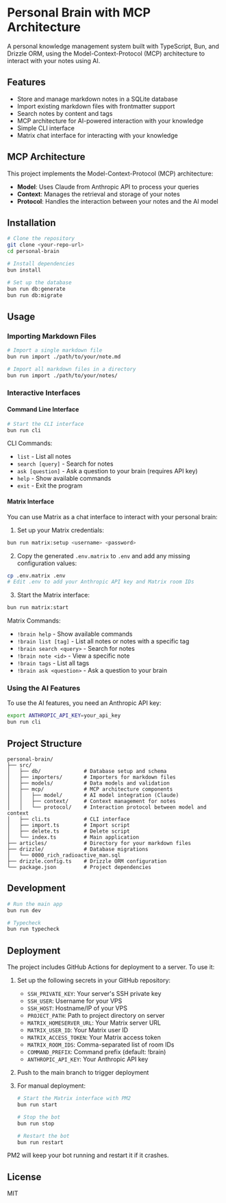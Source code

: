 # Personal Brain with MCP Architecture

A personal knowledge management system built with TypeScript, Bun, and Drizzle ORM, using the Model-Context-Protocol (MCP) architecture to interact with your notes using AI.

## Features

- Store and manage markdown notes in a SQLite database
- Import existing markdown files with frontmatter support
- Search notes by content and tags
- MCP architecture for AI-powered interaction with your knowledge
- Simple CLI interface
- Matrix chat interface for interacting with your knowledge

## MCP Architecture

This project implements the Model-Context-Protocol (MCP) architecture:

- **Model**: Uses Claude from Anthropic API to process your queries
- **Context**: Manages the retrieval and storage of your notes
- **Protocol**: Handles the interaction between your notes and the AI model

## Installation

```bash
# Clone the repository
git clone <your-repo-url>
cd personal-brain

# Install dependencies
bun install

# Set up the database
bun run db:generate
bun run db:migrate
```

## Usage

### Importing Markdown Files

```bash
# Import a single markdown file
bun run import ./path/to/your/note.md

# Import all markdown files in a directory
bun run import ./path/to/your/notes/
```

### Interactive Interfaces

#### Command Line Interface

```bash
# Start the CLI interface
bun run cli
```

CLI Commands:
- `list` - List all notes
- `search [query]` - Search for notes
- `ask [question]` - Ask a question to your brain (requires API key)
- `help` - Show available commands
- `exit` - Exit the program

#### Matrix Interface

You can use Matrix as a chat interface to interact with your personal brain:

1. Set up your Matrix credentials:
```bash
bun run matrix:setup <username> <password>
```

2. Copy the generated `.env.matrix` to `.env` and add any missing configuration values:
```bash
cp .env.matrix .env
# Edit .env to add your Anthropic API key and Matrix room IDs
```

3. Start the Matrix interface:
```bash
bun run matrix:start
```

Matrix Commands:
- `!brain help` - Show available commands
- `!brain list [tag]` - List all notes or notes with a specific tag
- `!brain search <query>` - Search for notes
- `!brain note <id>` - View a specific note
- `!brain tags` - List all tags
- `!brain ask <question>` - Ask a question to your brain

### Using the AI Features

To use the AI features, you need an Anthropic API key:

```bash
export ANTHROPIC_API_KEY=your_api_key
bun run cli
```

## Project Structure

```
personal-brain/
├── src/
│   ├── db/              # Database setup and schema
│   ├── importers/       # Importers for markdown files
│   ├── models/          # Data models and validation
│   ├── mcp/             # MCP architecture components
│   │   ├── model/       # AI model integration (Claude)
│   │   ├── context/     # Context management for notes
│   │   └── protocol/    # Interaction protocol between model and context
│   ├── cli.ts           # CLI interface
│   ├── import.ts        # Import script
│   ├── delete.ts        # Delete script
│   └── index.ts         # Main application
├── articles/            # Directory for your markdown files
├── drizzle/             # Database migrations
│   └── 0000_rich_radioactive_man.sql
├── drizzle.config.ts    # Drizzle ORM configuration
└── package.json         # Project dependencies
```

## Development

```bash
# Run the main app
bun run dev

# Typecheck
bun run typecheck
```

## Deployment

The project includes GitHub Actions for deployment to a server. To use it:

1. Set up the following secrets in your GitHub repository:
   - `SSH_PRIVATE_KEY`: Your server's SSH private key
   - `SSH_USER`: Username for your VPS
   - `SSH_HOST`: Hostname/IP of your VPS
   - `PROJECT_PATH`: Path to project directory on server
   - `MATRIX_HOMESERVER_URL`: Your Matrix server URL
   - `MATRIX_USER_ID`: Your Matrix user ID
   - `MATRIX_ACCESS_TOKEN`: Your Matrix access token
   - `MATRIX_ROOM_IDS`: Comma-separated list of room IDs
   - `COMMAND_PREFIX`: Command prefix (default: !brain)
   - `ANTHROPIC_API_KEY`: Your Anthropic API key

2. Push to the main branch to trigger deployment

3. For manual deployment:
   ```bash
   # Start the Matrix interface with PM2
   bun run start
   
   # Stop the bot
   bun run stop
   
   # Restart the bot
   bun run restart
   ```

PM2 will keep your bot running and restart it if it crashes.

## License

MIT